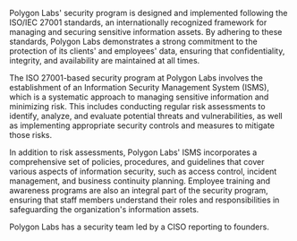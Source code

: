 Polygon Labs' security program is designed and implemented following the ISO/IEC 27001 standards, an internationally recognized framework for managing and securing sensitive information assets. By adhering to these standards, Polygon Labs demonstrates a strong commitment to the protection of its clients' and employees' data, ensuring that confidentiality, integrity, and availability are maintained at all times.

The ISO 27001-based security program at Polygon Labs involves the establishment of an Information Security Management System (ISMS), which is a systematic approach to managing sensitive information and minimizing risk. This includes conducting regular risk assessments to identify, analyze, and evaluate potential threats and vulnerabilities, as well as implementing appropriate security controls and measures to mitigate those risks.

In addition to risk assessments, Polygon Labs' ISMS incorporates a comprehensive set of policies, procedures, and guidelines that cover various aspects of information security, such as access control, incident management, and business continuity planning. Employee training and awareness programs are also an integral part of the security program, ensuring that staff members understand their roles and responsibilities in safeguarding the organization's information assets.

Polygon Labs has a security team led by a CISO reporting to founders.